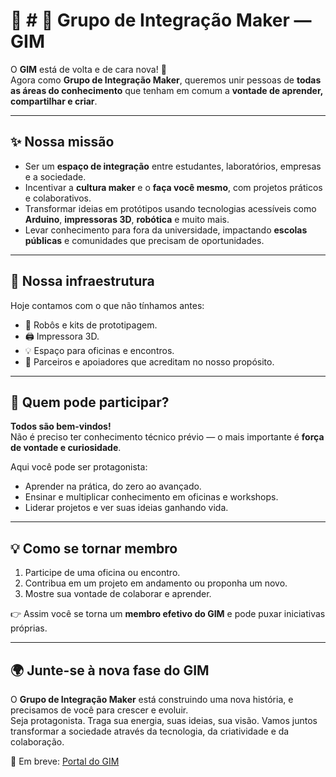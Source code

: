 # 🤖 # 🌟 Grupo de Integração Maker — GIM

O **GIM** está de volta e de cara nova! 🚀  
Agora como **Grupo de Integração Maker**, queremos unir pessoas de **todas as áreas do conhecimento** que tenham em comum a **vontade de aprender, compartilhar e criar**.  

---

## ✨ Nossa missão
- Ser um **espaço de integração** entre estudantes, laboratórios, empresas e a sociedade.  
- Incentivar a **cultura maker** e o **faça você mesmo**, com projetos práticos e colaborativos.  
- Transformar ideias em protótipos usando tecnologias acessíveis como **Arduino**, **impressoras 3D**, **robótica** e muito mais.  
- Levar conhecimento para fora da universidade, impactando **escolas públicas** e comunidades que precisam de oportunidades.  

---

## 🔧 Nossa infraestrutura
Hoje contamos com o que não tínhamos antes:  
- 🤖 Robôs e kits de prototipagem.  
- 🖨️ Impressora 3D.  
- 💡 Espaço para oficinas e encontros.  
- 🤝 Parceiros e apoiadores que acreditam no nosso propósito.  

---

## 🙌 Quem pode participar?
**Todos são bem-vindos!**  
Não é preciso ter conhecimento técnico prévio — o mais importante é **força de vontade e curiosidade**.  

Aqui você pode ser protagonista:  
- Aprender na prática, do zero ao avançado.  
- Ensinar e multiplicar conhecimento em oficinas e workshops.  
- Liderar projetos e ver suas ideias ganhando vida.  

---

## 💡 Como se tornar membro
1. Participe de uma oficina ou encontro.  
2. Contribua em um projeto em andamento ou proponha um novo.  
3. Mostre sua vontade de colaborar e aprender.  

👉 Assim você se torna um **membro efetivo do GIM** e pode puxar iniciativas próprias.  

---

## 🌍 Junte-se à nova fase do GIM
O **Grupo de Integração Maker** está construindo uma nova história, e precisamos de você para crescer e evoluir.  
Seja protagonista. Traga sua energia, suas ideias, sua visão. Vamos juntos transformar a sociedade através da tecnologia, da criatividade e da colaboração.  

🔗 Em breve: [Portal do GIM](https://github.com/GrupoIntegracaoMaker/portal)  
